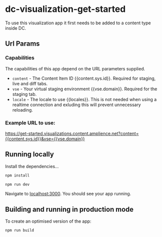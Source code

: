 # dc-visualization-get-started

To use this visualization app it first needs to be added to a content type inside DC.

## Url Params

### Capabilities

The capabilities of this app depend on the URL parameters supplied.

- `content` - The Content Item ID {{content.sys.id}}. Required for staging, live and diff tabs.
- `vse` - Your virtual staging environment {{vse.domain}}. Required for the staging tab.
- `locale` - The locale to use {{locales}}. This is not needed when using a realtime connection and exluding this will prevent unnecessary reloading.

### Example URL to use:

https://get-started.visualizations.content.amplience.net?content={{content.sys.id}}&vse={{vse.domain}}

## Running locally

Install the dependencies...

```bash
npm install
```

```bash
npm run dev
```

Navigate to [localhost:3000](http://localhost:3000). You should see your app running.

## Building and running in production mode

To create an optimised version of the app:

```bash
npm run build
```
